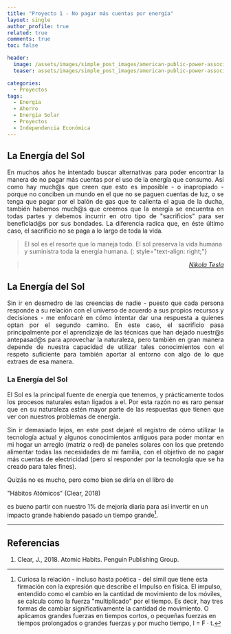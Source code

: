 ```yaml
---
title: "Proyecto 1 - No pagar más cuentas por energía"
layout: single
author_profile: true
related: true
comments: true
toc: false

header:
  image: /assets/images/simple_post_images/american-public-power-association-513dBrMJ_5w-unsplash.jpg
  teaser: assets/images/simple_post_images/american-public-power-association-513dBrMJ_5w-unsplash.jpg

categories:
  - Proyectos
tags:
  - Energía
  - Ahorro
  - Energía Solar
  - Proyectos
  - Independencia Económica
---
```


<!-- comentario de todo de portada Foto de <a href="https://unsplash.com/@publicpowerorg?utm_source=unsplash&utm_medium=referral&utm_content=creditCopyText">American Public Power Association</a> en <a href="https://unsplash.com/es/s/fotos/solar-panels?utm_source=unsplash&utm_medium=referral&utm_content=creditCopyText">Unsplash</a> -->
## La Energía del Sol

<p align="justify" markdown="1">
En muchos años he intentado buscar alternativas para poder encontrar la manera de no pagar más cuentas por el uso de la energía que consumo. Así como hay much@s que creen que esto es imposible - o inapropiado - porque no conciben un mundo en el que no se paguen cuentas de luz, o se tenga que pagar por el balón de gas que te calienta el agua de la ducha, también habemos much@s que creemos que la energía se encuentra en todas partes y debemos incurrir en otro tipo de "sacrificios" para ser beneficiad@s por sus bondades. La diferencia radica que, en éste último caso, el sacrificio no se paga a lo largo de toda la vida.
</p>

> El sol es el resorte que lo maneja todo. El sol preserva la vida humana y suministra toda la energía humana.
{: style="text-align: right;"}

> <cite style="text-align: right; display: block;"><a href="https://books.google.cl/books?id=pvOW-PIqZ5UC&pg=PA272&lpg=PA272&dq=El+sol+es+el+resorte+que+lo+maneja+todo.+El+sol+preserva+la+vida+humana+y+suministra+toda+la+energ%C3%ADa+humana.&source=bl&ots=-R-BLf4S_J&sig=ACfU3U2c6gO0moxlN0qJmfktN3nPoNs_zw&hl=es-419&sa=X&ved=2ahUKEwiF0cCc2c34AhXkANQKHTW5B7cQ6AF6BAgTEAM#v=onepage&q=El%20sol%20es%20el%20resorte%20que%20lo%20maneja%20todo.%20El%20sol%20preserva%20la%20vida%20humana%20y%20suministra%20toda%20la%20energ%C3%ADa%20humana.&f=false" target="_blank">Nikola Tesla</a></cite>

## La Energía del Sol

<p align="justify" markdown="1">
Sin ir en desmedro de las creencias de nadie - puesto que cada persona responde a su relación con el universo de acuerdo a sus propios recursos y decisiones - me enfocaré en cómo intentar dar una respuesta a quienes optan por el segundo camino. En este caso, el sacrificio pasa principalmente por el aprendizaje de las técnicas que han dejado nuestr@s antepasad@s para aprovechar la naturaleza, pero también en gran manera depende de nuestra capacidad de utilizar tales conocimientos con el respeto suficiente para también aportar al entorno con algo de lo que extraes de esa manera.
</p>

### La Energía del Sol

<p align="justify" markdown="1">
El Sol es la principal fuente de energía que tenemos, y prácticamente todos los procesos naturales estan ligados a el. Por esta razón no es raro pensar que en su naturaleza estén mayor parte de las respuestas que tienen que ver con nuestros problemas de energía.
</p>

<p align="justify" markdown="1">
Sin ir demasiado lejos, en este post dejaré el registro de cómo utilizar la tecnología actual y algunos conocimientos antiguos para poder montar en mi hogar un arreglo (matriz o red) de paneles solares con los que pretendo alimentar todas las necesidades de mi familia, con el objetivo de no pagar más cuentas de electricidad (pero sí responder por la tecnología que se ha creado para tales fines).
</p>

<p align="justify" markdown="1">
Quizás no es mucho, pero como bien se diría en el libro de


"Hábitos Atómicos" (Clear, 2018)

 es bueno partir con nuestro 1% de mejoría diaria para así invertir en un impacto grande habiendo pasado un tiempo grande[^Clear2018].
</p>

---

[^Clear2018]: Curiosa la relación - incluso hasta poética - del simil que tiene esta firmación con la expresión que describe el Impulso en física. El impulso, entendido como el cambio en la cantidad de movimiento de los móviles, se calcula como la fuerza "multiplicado" por el tiempo. Es decir, hay tres formas de cambiar significativamente la cantidad de movimiento. O aplicamos grandes fuerzas en tiempos cortos, o pequeñas fuerzas en tiempos prolongados o grandes fuerzas y por mucho tiempo,  I = F · t.

## Referencias

1. Clear, J., 2018. Atomic Habits. Penguin Publishing Group.
